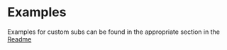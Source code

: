 # Examples

Examples for custom subs can be found in the appropriate section in the [Readme](../README.md#custom-subproviders)
